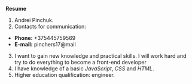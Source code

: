 **Resume**
1. Andrei Pinchuk.
2. Contacts for communication:
* **Phone:** +375445759569
* **E-mail:** pinchers17@mail
3. I want to gain new knowledge and practical skills. I will work hard and try to do everything to become a front-end developer
4. I have knowledge of a basic *JavaScript*, *CSS* and *HTML*.
5. Higher education qualification: engineer.